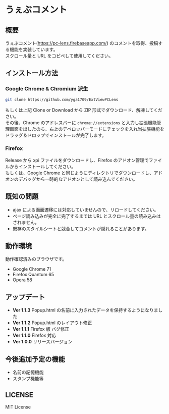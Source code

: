 # うぇぶコメント

## 概要

うぇぶコメント(https://pc-lens.firebaseapp.com/) のコメントを取得、投稿する機能を実装しています。  
スクロール量と URL をコピペして使用してください。

## インストール方法

### Google Chrome & Chromium 派生

```bash
git clone https://github.com/yga1709/ExtViewPCLens
```

もしくは上記 Clone or Download から ZIP 形式でダウンロード、解凍してください。  
その後、Chrome のアドレスバーに `chrome://extensions` と入力し拡張機能管理画面を出したのち、右上のデベロッパーモードにチェックを入れ当拡張機能をドラッグ＆ドロップでインストールが完了します。

### Firefox

Release から xpi ファイルをダウンロードし、Firefox のアドオン管理でファイルからインストールしてください。  
もしくは、Google Chrome と同じようにディレクトリでダウンロードし、アドオンのデバッグから一時的なアドオンとして読み込んでください。

## 既知の問題

- ajax による画面遷移には対応していませんので、リロードしてください。
- ページ読み込みが完全に完了するまでは URL とスクロール量の読み込みはされません。
- 既存のスタイルシートと競合してコメントが隠れることがあります。

## 動作環境

動作確認済みのブラウザです。

- Google Chrome 71
- Firefox Quantum 65
- Opera 58

## アップデート

- **Ver 1.1.3** Popup.html の名前に入力されたデータを保持するようになりました
- **Ver 1.1.2** Popup.html のレイアウト修正
- **Ver 1.1.1** Firefox 版 バグ修正
- **Ver 1.1.0** Firefox 対応
- **Ver 1.0.0** リリースバージョン

## 今後追加予定の機能

- 名前の記憶機能
- スタンプ機能等

## LICENSE

MIT License
